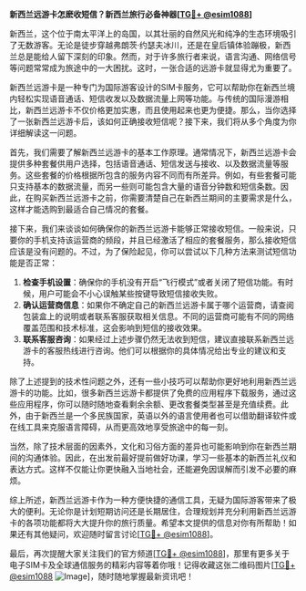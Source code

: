 **新西兰远游卡怎麽收短信？新西兰旅行必备神器[[TG💪+ @esim1088](https://t.me/s/esim1088)]**

新西兰，这个位于南太平洋上的岛国，以其壮丽的自然风光和纯净的生态环境吸引了无数游客。无论是徒步穿越弗朗茨·约瑟夫冰川，还是在皇后镇体验蹦极，新西兰总是能给人留下深刻的印象。然而，对于许多旅行者来说，语言沟通、网络信号等问题常常成为旅途中的一大困扰。这时，一张合适的远游卡就显得尤为重要了。

新西兰远游卡是一种专门为国际游客设计的SIM卡服务，它可以帮助你在新西兰境内轻松实现语音通话、短信收发以及数据流量上网等功能。与传统的国际漫游相比，新西兰远游卡不仅价格更加实惠，而且使用起来也更为便捷。那么，当你选择了一张新西兰远游卡后，该如何正确接收短信呢？接下来，我们将从多个角度为你详细解读这一问题。

首先，我们需要了解新西兰远游卡的基本工作原理。通常情况下，新西兰远游卡会提供多种套餐供用户选择，包括语音通话、短信发送与接收、以及数据流量等服务。这些套餐的价格根据所包含的服务内容不同而有所差异。例如，有些套餐可能只支持基本的数据流量，而另一些则可能包含大量的语音分钟数和短信条数。因此，在购买新西兰远游卡之前，你需要清楚自己在新西兰期间的主要需求是什么，这样才能选购到最适合自己情况的套餐。

接下来，我们来谈谈如何确保你的新西兰远游卡能够正常接收短信。一般来说，只要你的手机支持该运营商的频段，并且已经激活了相应的套餐服务，那么接收短信应该是没有问题的。不过，为了保险起见，你可以尝试以下几种方法来测试短信功能是否正常：

1. **检查手机设置**：确保你的手机没有开启“飞行模式”或者关闭了短信功能。有时候，用户可能会不小心误触某些按键导致短信接收失败。
2. **确认运营商信息**：如果你不确定自己的新西兰远游卡属于哪个运营商，请查阅包装盒上的说明或者联系客服获取相关信息。不同的运营商可能有不同的网络覆盖范围和技术标准，这会影响到短信的接收效果。
3. **联系客服咨询**：如果经过上述步骤仍然无法收到短信，建议直接联系新西兰远游卡的客服热线进行咨询。他们可以根据你的具体情况给出专业的建议和支持。

除了上述提到的技术性问题之外，还有一些小技巧可以帮助你更好地利用新西兰远游卡的功能。比如，很多新西兰远游卡都提供了免费的应用程序下载服务，通过这些应用程序，你可以随时随地查看剩余余额、更改套餐类型甚至是充值续费。此外，由于新西兰是一个多民族国家，英语以外的语言使用者也可以借助翻译软件或在线工具来克服语言障碍，从而更高效地享受旅途中的每一刻。

当然，除了技术层面的因素外，文化和习俗方面的差异也可能影响到你在新西兰期间的沟通体验。因此，在出发前最好提前做好功课，学习一些基本的新西兰礼仪和表达方式。这样不仅能让你更快融入当地社会，还能避免因误解而引发不必要的麻烦。

综上所述，新西兰远游卡作为一种方便快捷的通信工具，无疑为国际游客带来了极大的便利。无论你是计划短期访问还是长期居住，合理规划并充分利用新西兰远游卡的各项功能都将大大提升你的旅行质量。希望本文提供的信息对你有所帮助！如果还有其他疑问，欢迎随时留言讨论[[TG💪+ @esim1088](https://t.me/s/esim1088)]。

最后，再次提醒大家关注我们的官方频道[[TG💪+ @esim1088](https://t.me/s/esim1088)]，那里有更多关于电子SIM卡及全球通信服务的精彩内容等着你哦！记得收藏这张二维码图片[[TG💪+ @esim1088](https://t.me/s/esim1088) ![Image](https://i.postimg.cc/4NQfJmqS/Snipaste-2025-05-13-00-14-12.png)]，随时随地掌握最新资讯吧！
